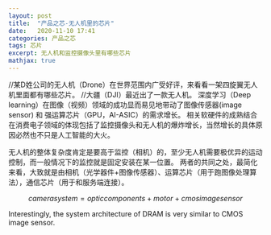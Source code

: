 ```yaml
---
layout: post
title:  "产品之芯-无人机里的芯片"
date:   2020-11-10 17:41
categories: 产品之芯
tags: 芯片
excerpt: 无人机和监控摄像头里有哪些芯片
mathjax: true
---
```


//某D姓公司的无人机（Drone）在世界范围内广受好评，来看看一架四旋翼无人机里面都有哪些芯片。
//大疆（DJI）最近出了一款无人机。
深度学习（Deep learning）在图像（视频）领域的成功显而易见地带动了图像传感器(image sensor) 和 强运算芯片（GPU，AI-ASIC）的需求增长。
相关软硬件的成熟结合在消费电子领域的体现包括了监控摄像头和无人机的爆炸增长，当然增长的具体原因必然也不只是人工智能的大火。

无人机的整体复杂度肯定是要高于监控（相机）的，至少无人机需要极优异的运动控制，而一般情况下的监控就是固定安装在某一位置。
两者的共同之处，最简化来看，大致就是由相机（光学器件+图像传感器）、运算芯片（用于跑图像处理算法），通信芯片（用于和服务端连接）。

$$
camera system = optic components + motor + cmos image sensor
$$

Interestingly, the system architecture of DRAM is very similar to CMOS image sensor.
